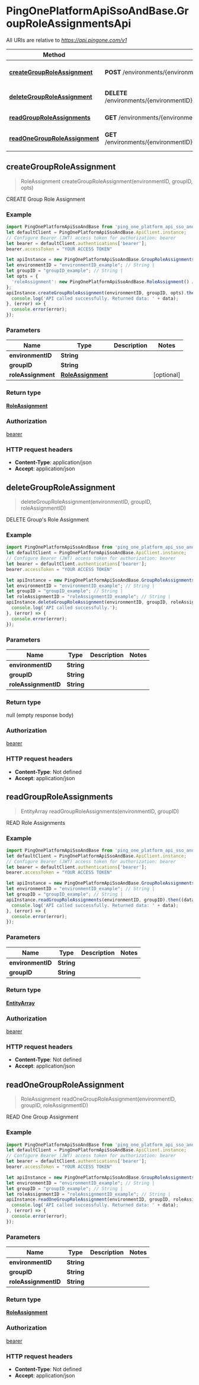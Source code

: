 # PingOnePlatformApiSsoAndBase.GroupRoleAssignmentsApi

All URIs are relative to *https://api.pingone.com/v1*

Method | HTTP request | Description
------------- | ------------- | -------------
[**createGroupRoleAssignment**](GroupRoleAssignmentsApi.md#createGroupRoleAssignment) | **POST** /environments/{environmentID}/groups/{groupID}/roleAssignments | CREATE Group Role Assignment
[**deleteGroupRoleAssignment**](GroupRoleAssignmentsApi.md#deleteGroupRoleAssignment) | **DELETE** /environments/{environmentID}/groups/{groupID}/roleAssignments/{roleAssignmentID} | DELETE Group&#39;s Role Assignment
[**readGroupRoleAssignments**](GroupRoleAssignmentsApi.md#readGroupRoleAssignments) | **GET** /environments/{environmentID}/groups/{groupID}/roleAssignments | READ Role Assignments
[**readOneGroupRoleAssignment**](GroupRoleAssignmentsApi.md#readOneGroupRoleAssignment) | **GET** /environments/{environmentID}/groups/{groupID}/roleAssignments/{roleAssignmentID} | READ One Group Assignment



## createGroupRoleAssignment

> RoleAssignment createGroupRoleAssignment(environmentID, groupID, opts)

CREATE Group Role Assignment

### Example

```javascript
import PingOnePlatformApiSsoAndBase from 'ping_one_platform_api_sso_and_base';
let defaultClient = PingOnePlatformApiSsoAndBase.ApiClient.instance;
// Configure Bearer (JWT) access token for authorization: bearer
let bearer = defaultClient.authentications['bearer'];
bearer.accessToken = "YOUR ACCESS TOKEN"

let apiInstance = new PingOnePlatformApiSsoAndBase.GroupRoleAssignmentsApi();
let environmentID = "environmentID_example"; // String | 
let groupID = "groupID_example"; // String | 
let opts = {
  'roleAssignment': new PingOnePlatformApiSsoAndBase.RoleAssignment() // RoleAssignment | 
};
apiInstance.createGroupRoleAssignment(environmentID, groupID, opts).then((data) => {
  console.log('API called successfully. Returned data: ' + data);
}, (error) => {
  console.error(error);
});

```

### Parameters


Name | Type | Description  | Notes
------------- | ------------- | ------------- | -------------
 **environmentID** | **String**|  | 
 **groupID** | **String**|  | 
 **roleAssignment** | [**RoleAssignment**](RoleAssignment.md)|  | [optional] 

### Return type

[**RoleAssignment**](RoleAssignment.md)

### Authorization

[bearer](../README.md#bearer)

### HTTP request headers

- **Content-Type**: application/json
- **Accept**: application/json


## deleteGroupRoleAssignment

> deleteGroupRoleAssignment(environmentID, groupID, roleAssignmentID)

DELETE Group&#39;s Role Assignment

### Example

```javascript
import PingOnePlatformApiSsoAndBase from 'ping_one_platform_api_sso_and_base';
let defaultClient = PingOnePlatformApiSsoAndBase.ApiClient.instance;
// Configure Bearer (JWT) access token for authorization: bearer
let bearer = defaultClient.authentications['bearer'];
bearer.accessToken = "YOUR ACCESS TOKEN"

let apiInstance = new PingOnePlatformApiSsoAndBase.GroupRoleAssignmentsApi();
let environmentID = "environmentID_example"; // String | 
let groupID = "groupID_example"; // String | 
let roleAssignmentID = "roleAssignmentID_example"; // String | 
apiInstance.deleteGroupRoleAssignment(environmentID, groupID, roleAssignmentID).then(() => {
  console.log('API called successfully.');
}, (error) => {
  console.error(error);
});

```

### Parameters


Name | Type | Description  | Notes
------------- | ------------- | ------------- | -------------
 **environmentID** | **String**|  | 
 **groupID** | **String**|  | 
 **roleAssignmentID** | **String**|  | 

### Return type

null (empty response body)

### Authorization

[bearer](../README.md#bearer)

### HTTP request headers

- **Content-Type**: Not defined
- **Accept**: application/json


## readGroupRoleAssignments

> EntityArray readGroupRoleAssignments(environmentID, groupID)

READ Role Assignments

### Example

```javascript
import PingOnePlatformApiSsoAndBase from 'ping_one_platform_api_sso_and_base';
let defaultClient = PingOnePlatformApiSsoAndBase.ApiClient.instance;
// Configure Bearer (JWT) access token for authorization: bearer
let bearer = defaultClient.authentications['bearer'];
bearer.accessToken = "YOUR ACCESS TOKEN"

let apiInstance = new PingOnePlatformApiSsoAndBase.GroupRoleAssignmentsApi();
let environmentID = "environmentID_example"; // String | 
let groupID = "groupID_example"; // String | 
apiInstance.readGroupRoleAssignments(environmentID, groupID).then((data) => {
  console.log('API called successfully. Returned data: ' + data);
}, (error) => {
  console.error(error);
});

```

### Parameters


Name | Type | Description  | Notes
------------- | ------------- | ------------- | -------------
 **environmentID** | **String**|  | 
 **groupID** | **String**|  | 

### Return type

[**EntityArray**](EntityArray.md)

### Authorization

[bearer](../README.md#bearer)

### HTTP request headers

- **Content-Type**: Not defined
- **Accept**: application/json


## readOneGroupRoleAssignment

> RoleAssignment readOneGroupRoleAssignment(environmentID, groupID, roleAssignmentID)

READ One Group Assignment

### Example

```javascript
import PingOnePlatformApiSsoAndBase from 'ping_one_platform_api_sso_and_base';
let defaultClient = PingOnePlatformApiSsoAndBase.ApiClient.instance;
// Configure Bearer (JWT) access token for authorization: bearer
let bearer = defaultClient.authentications['bearer'];
bearer.accessToken = "YOUR ACCESS TOKEN"

let apiInstance = new PingOnePlatformApiSsoAndBase.GroupRoleAssignmentsApi();
let environmentID = "environmentID_example"; // String | 
let groupID = "groupID_example"; // String | 
let roleAssignmentID = "roleAssignmentID_example"; // String | 
apiInstance.readOneGroupRoleAssignment(environmentID, groupID, roleAssignmentID).then((data) => {
  console.log('API called successfully. Returned data: ' + data);
}, (error) => {
  console.error(error);
});

```

### Parameters


Name | Type | Description  | Notes
------------- | ------------- | ------------- | -------------
 **environmentID** | **String**|  | 
 **groupID** | **String**|  | 
 **roleAssignmentID** | **String**|  | 

### Return type

[**RoleAssignment**](RoleAssignment.md)

### Authorization

[bearer](../README.md#bearer)

### HTTP request headers

- **Content-Type**: Not defined
- **Accept**: application/json

